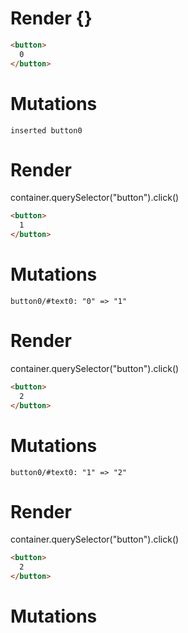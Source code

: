 # Render {}
```html
<button>
  0
</button>
```

# Mutations
```
inserted button0
```


# Render 
container.querySelector("button").click()

```html
<button>
  1
</button>
```

# Mutations
```
button0/#text0: "0" => "1"
```


# Render 
container.querySelector("button").click()

```html
<button>
  2
</button>
```

# Mutations
```
button0/#text0: "1" => "2"
```


# Render 
container.querySelector("button").click()

```html
<button>
  2
</button>
```

# Mutations
```

```